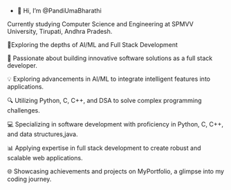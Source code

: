 - 👋 Hi, I’m @PandiUmaBharathi

Currently studying Computer Science and Engineering at SPMVV University, Tirupati, Andhra Pradesh.

🌱Exploring the depths of AI/ML and Full Stack Development
 
 🚀 Passionate about building innovative software solutions as a full stack developer.
 
 💡 Exploring advancements in AI/ML to integrate intelligent features into applications.

 🔍 Utilizing Python, C, C++, and DSA to solve complex programming challenges.

 💻 Specializing in software development with proficiency in Python, C, C++, and data structures,java.

 📊 Applying expertise in full stack development to create robust and scalable web applications.

 🌐 Showcasing achievements and projects on MyPortfolio, a glimpse into my coding journey.

